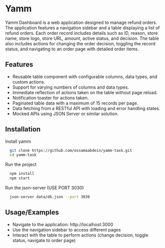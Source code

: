 
# Yamm

Yamm Dashboard is a web application designed to manage refund orders. The application features a navigation sidebar and a table displaying a list of refund orders. Each order record includes details such as ID, reason, store name, store logo, store URL, amount, active status, and decision. The table also includes actions for changing the order decision, toggling the record status, and navigating to an order page with detailed order items.

## Features

- Reusable table component with configurable columns, data types, and custom actions.
- Support for varying numbers of columns and data types.
- Immediate reflection of actions taken on the table without page reload.
- Notification toaster for actions taken.
- Paginated table data with a maximum of 15 records per page.
- Data fetching from a RESTful API with loading and error handling states.
- Mocked APIs using JSON Server or similar solution.


## Installation

Install yamm

```bash
  git clone https://github.com/ossamaabdein/yamm-task.git
  cd yamm-task
```

Run the project

```bash
  npm install
  npm start
``` 

Run the json-server (USE PORT 3030)

```bash
  json-server data/db.json --port 3030
``` 
## Usage/Examples

- Navigate to the application: http://localhost:3000
- Use the navigation sidebar to access different pages
- Interact with the table to perform actions (change decision, toggle status, navigate to order page)


